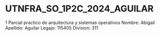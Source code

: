 # UTNFRA_SO_1P2C_2024_AGUILAR
 1 Parcial practico de arquitectura y sistemas operativos
Nombre: Abigail
Apellido: Aguilar
Legajo: 115405
Division: 311
